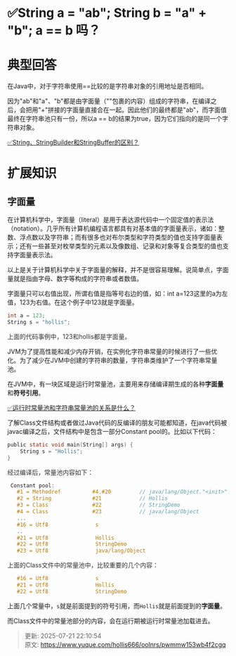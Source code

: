 # ✅String a = "ab"; String b = "a" + "b"; a == b 吗？

# 典型回答


在Java中，对于字符串使用==比较的是字符串对象的引用地址是否相同。



因为"ab"和"a"、"b"都是由字面量（""包裹的内容）组成的字符串，在编译之后，会把用"+"拼接的字面量直接合在一起。因此他们的最终都是"ab"，而字面值最终在字符串池只有一份，所以a == b的结果为true，因为它们指向的是同一个字符串对象。



[✅String、StringBuilder和StringBuffer的区别？](https://www.yuque.com/hollis666/oolnrs/pg23qhb7rgnuamd1#TpASZ)



# 扩展知识


## 字面量


在计算机科学中，字面量（literal）是用于表达源代码中一个固定值的表示法（notation）。几乎所有计算机编程语言都具有对基本值的字面量表示，诸如：整数、浮点数以及字符串；而有很多也对布尔类型和字符类型的值也支持字面量表示；还有一些甚至对枚举类型的元素以及像数组、记录和对象等复合类型的值也支持字面量表示法。



以上是关于计算机科学中关于字面量的解释，并不是很容易理解。说简单点，字面量就是指由字母、数字等构成的字符串或者数值。



字面量只可以右值出现，所谓右值是指等号右边的值，如：int a=123这里的a为左值，123为右值。在这个例子中123就是字面量。



```c
int a = 123;
String s = "hollis";
```



<font style="color:rgb(51, 51, 51);">上面的代码事例中，123和hollis都是字面量。</font>



JVM为了提高性能和减少内存开销，在实例化字符串常量的时候进行了一些优化。为了减少在JVM中创建的字符串的数量，字符串类维护了一个字符串常量池。



在JVM中，有一块区域是运行时常量池，主要用来存储编译期生成的各种**字面量**和**符号引用**。



[✅运行时常量池和字符串常量池的关系是什么？](https://www.yuque.com/hollis666/oolnrs/qbaa4627yid4v1em)



了解Class文件结构或者做过Java代码的反编译的朋友可能都知道，在java代码被javac编译之后，文件结构中是包含一部分Constant pool的。比如以下代码：



```c
public static void main(String[] args) {
    String s = "Hollis";
}
```



<font style="color:rgb(51, 51, 51);">经过编译后，常量池内容如下：</font>

<font style="color:rgb(51, 51, 51);"></font>

```c
 Constant pool:
   #1 = Methodref          #4.#20         // java/lang/Object."<init>":()V
   #2 = String             #21            // Hollis
   #3 = Class              #22            // StringDemo
   #4 = Class              #23            // java/lang/Object
   ...
   #16 = Utf8               s
   ..
   #21 = Utf8               Hollis
   #22 = Utf8               StringDemo
   #23 = Utf8               java/lang/Object
```



<font style="color:rgb(51, 51, 51);">上面的Class文件中的常量池中，比较重要的几个内容：</font>

<font style="color:rgb(51, 51, 51);"></font>

```c
   #16 = Utf8               s
   #21 = Utf8               Hollis
   #22 = Utf8               StringDemo
```



上面几个常量中，`s`就是前面提到的符号引用，而`Hollis`就是前面提到的**字面量**。



而Class文件中的常量池部分的内容，会在运行期被运行时常量池加载进去。







> 更新: 2025-07-21 22:10:54  
> 原文: <https://www.yuque.com/hollis666/oolnrs/pwmmw153wb4f2cgq>